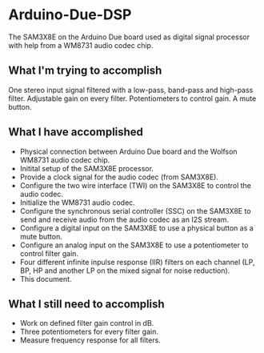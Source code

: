 # Arduino-Due-DSP
The SAM3X8E on the Arduino Due board used as digital signal processor with help from a WM8731 audio codec chip.

## What I'm trying to accomplish
One stereo input signal filtered with a low-pass, band-pass and high-pass filter.
Adjustable gain on every filter.
Potentiometers to control gain.
A mute button.

## What I have accomplished
- Physical connection between Arduino Due board and the Wolfson WM8731 audio codec chip.
- Initital setup of the SAM3X8E processor.
- Provide a clock signal for the audio codec (from SAM3X8E).
- Configure the two wire interface (TWI) on the SAM3X8E to control the audio codec.
- Initialize the WM8731 audio codec.
- Configure the synchronous serial controller (SSC) on the SAM3X8E to send and receive audio from the audio codec as an I2S stream.
- Configure a digital input on the SAM3X8E to use a physical button as a mute button.
- Configure an analog input on the SAM3X8E to use a potentiometer to control filter gain.
- Four different infinite inpulse response (IIR) filters on each channel (LP, BP, HP and another LP on the mixed signal for noise reduction).
- This document.

## What I still need to accomplish
- Work on defined filter gain control in dB.
- Three potentiometers for every filter gain.
- Measure frequency response for all filters.